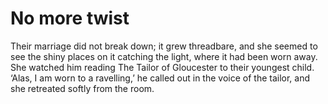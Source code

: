 No more twist=============



Their marriage did not break down; it grew threadbare, and she seemed to see the shiny places on it catching the light, where it had been worn away. She watched him reading The Tailor of Gloucester to their youngest child. ‘Alas, I am worn to a ravelling,’ he called out in the voice of the tailor, and she retreated softly from the room.
